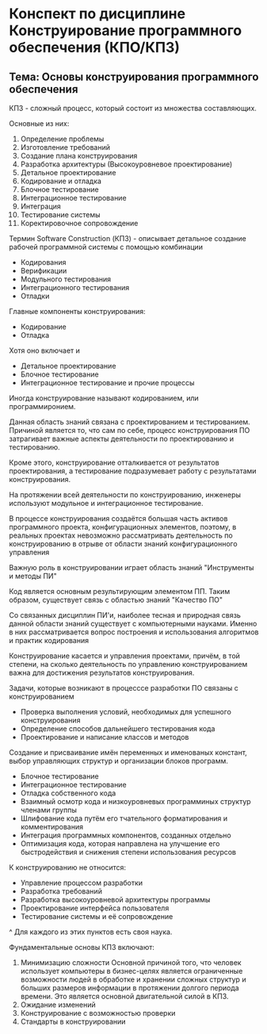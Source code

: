 # Конспект по дисциплине Конструирование программного обеспечения (КПО/КПЗ)

## Тема: Основы конструирования программного обеспечения

КПЗ - сложный процесс, который состоит из множества составляющих.

Основные из них:
1.  Определение проблемы
2.  Изготовление требований
3.  Создание плана конструирования
4.  Разработка архитектуры (Высокоуровневое проектирование)
5.  Детальное проектирование
6.  Кодирование и отладка
7.  Блочное тестирование
8.  Интеграционное тестирование
9.  Интеграция
10. Тестирование системы
11. Коректировочное сопровождение

Термин Software Construction (КПЗ) - описывает детальное создание рабочей программной системы с помощью комбинации
- Кодирования
- Верификации
- Модульного тестирования
- Интеграционного тестирования
- Отладки

Главные компоненты конструирования:
- Кодирование
- Отладка

Хотя оно включает и
- Детальное проектирование
- Блочное тестирование
- Интеграционное тестирование и прочие процессы

Иногда конструирование называют кодированием, или программиронием.

Данная область знаний связана с проектированием и тестированием.
Причиной является то, что сам по себе, процесс конструирования ПО затрагивает важные аспекты деятельности по проектированию и тестированию.

Кроме этого, конструирование отталкивается от результатов проектирования,
    а тестирование подразумевает работу с результатами конструирования.

На протяжении всей деятельности по конструированию, инженеры используют модульное и интеграционное тестирование.

В процессе конструирования создаётся большая часть активов программного проекта, конфигурационных элементов,
    поэтому, в реальных проектах невозможно рассматривать деятельность по конструированию в отрыве от области знаний конфигурационного управления

Важную роль в конструировании играет область знаний "Инструменты и методы ПИ"
 
Код является основным результирующим элементом ПП.
Таким образом, существует связь с областью знаний "Качество ПО"

Со связанных дисциплин ПИ'и, наиболее тесная и природная связь данной области знаний существует с компьютерными науками.
Именно в них рассматривается вопрос построения и использования алгоритмов и практик кодирования

Конструирование касается и управления проектами, причём, в той степени, на сколько деятельность по управлению конструированием важна для достижения результатов конструирования.

Задачи, которые возникают в процесссе разработки ПО связаны с конструированием
- Проверка выполнения условий, необходимых для успешного конструирования
- Определение способов дальнейшего тестирования кода
- Проектирование и написание классов и методов

Создание и присваивание имён переменных и именованых констант, выбор управляющих структур и организации блоков программ.
- Блочное тестирование
- Интеграционное тестирование
- Отладка собственного кода
- Взаимный осмотр кода и низкоуровневых программиных структур членами группы
- Шлифование кода путём его тчательного форматирования и комментирования
- Интеграция программных компонентов, созданных отдельно
- Оптимизация кода, которая направлена на улучшение его быстродействия
    и снижения степени использования ресурсов

К конструированию не относится:
- Управление процессом разработки
- Разработка требований
- Разработка высокоуровневой архитектуры программы
- Проектирование интерфейса пользователя
- Тестирование системы и её сопровождение

^ Для каждого из этих пунктов есть своя наука.

Фундаментальные основы КПЗ включают:
1. Минимизацию сложности
    Основной причиной того, что человек использует компьютеры в бизнес-целях
        является ограниченные возможности людей в обработке и хранении сложных структур
        и больших размеров информации в протяжении долгого периода времени.
    Это является основной двигательной силой в КПЗ.
2. Ожидание изменений
3. Конструирование с возможностью проверки
4. Стандарты в конструировании

